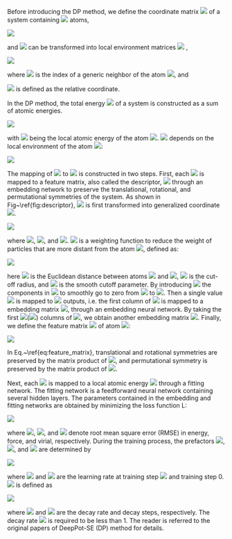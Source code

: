 Before introducing the DP method, we define the coordinate matrix <img src="http://chart.googleapis.com/chart?cht=tx&chl= \mathcal{R} \in \mathbb{R}^{N \times 3}" style="border:none;"> of a system containing <img src="http://chart.googleapis.com/chart?cht=tx&chl= N" style="border:none;"> atoms,

<img src="https://latex.codecogs.com/png.image?\dpi{110}\mathcal{R}=\left\{\boldsymbol{r}_{1}^{T},&space;\cdots,&space;\boldsymbol{r}_{i}^{T},&space;\cdots,&space;\boldsymbol{r}_{N}^{T}\right\}^{T},&space;\boldsymbol{r}_{i}=\left(x_{i},&space;y_{i},&space;z_{i}\right),(1)">

and <img src="http://chart.googleapis.com/chart?cht=tx&chl= R" style="border:none;"> can be transformed into local environment matrices <img src="http://chart.googleapis.com/chart?cht=tx&chl= \left\{\mathcal{R}^{i}\right\}_{i=1}^{N}" style="border:none;"> ,

<img src="https://latex.codecogs.com/png.image?\dpi{110}\mathcal{R}=\left\{\boldsymbol{r}_{1}^{T},&space;\cdots,&space;\boldsymbol{r}_{i}^{T},&space;\cdots,&space;\boldsymbol{r}_{N}^{T}\right\}^{T},&space;\boldsymbol{r}_{i}=\left(x_{i},&space;y_{i},&space;z_{i}\right),(2)" >

where <img src="http://chart.googleapis.com/chart?cht=tx&chl= j" style="border:none;"> is the index of a generic neighbor of the atom <img src="http://chart.googleapis.com/chart?cht=tx&chl= i" style="border:none;">, and 

<img src="http://chart.googleapis.com/chart?cht=tx&chl= {r}_{j i} \equiv {r}_{j}-{r}_{i}" style="border:none;"> is defined as the relative coordinate.

In the DP method, the total energy <img src="http://chart.googleapis.com/chart?cht=tx&chl= E" style="border:none;"> of a system is constructed as a sum of atomic energies. 

<img src="https://latex.codecogs.com/png.image?\dpi{110}&space;E=\sum_{i}&space;E_{i},(3)">

with <img src="http://chart.googleapis.com/chart?cht=tx&chl= E_{i}" style="border:none;"> being the local atomic energy of the atom <img src="http://chart.googleapis.com/chart?cht=tx&chl= i" style="border:none;">. <img src="http://chart.googleapis.com/chart?cht=tx&chl= E_{i}" style="border:none;"> depends on the local environment of the atom <img src="http://chart.googleapis.com/chart?cht=tx&chl= i" style="border:none;">:

<img src="https://latex.codecogs.com/png.image?\dpi{110}&space;E=\sum_{i}&space;E_{i}=\sum_{i}&space;E\left(\mathcal{R}^{i}\right),(4)">

The mapping of <img src="http://chart.googleapis.com/chart?cht=tx&chl= \mathcal{R}^{i}" style="border:none;"> to <img src="http://chart.googleapis.com/chart?cht=tx&chl= E_{i}" style="border:none;"> is constructed in two steps. First, each <img src="http://chart.googleapis.com/chart?cht=tx&chl= \mathcal{R}^{i}" style="border:none;"> is mapped to a feature matrix, also called the descriptor, <img src="http://chart.googleapis.com/chart?cht=tx&chl= \mathcal{D}^{i}" style="border:none;"> through an embedding network to preserve the translational, rotational, and permutational symmetries of the system. As shown in Fig~\ref{fig:descriptor}, <img src="http://chart.googleapis.com/chart?cht=tx&chl= \mathcal{R}^{i} \in \mathbb{R}^{N_{i} \times 3}" style="border:none;"> is first transformed into generalized coordinate <img src="http://chart.googleapis.com/chart?cht=tx&chl= \tilde{\mathcal{R}}^{i} \in \mathbb{R}^{N_{i} \times 4}" style="border:none;">.

<img src="https://latex.codecogs.com/png.image?\dpi{110}&space;\left\{x_{j&space;i},&space;y_{j&space;i},&space;z_{j&space;i}\right\}&space;\mapsto\left\{s\left(r_{j&space;i}\right),&space;\hat{x}_{j&space;i},&space;\hat{y}_{j&space;i},&space;\hat{z}_{j&space;i}\right\},(5)">

where <img src="http://chart.googleapis.com/chart?cht=tx&chl= \hat{x}_{j i}=\frac{s\left(r_{j i}\right) x_{j i}}{r_{j i}}" style="border:none;">, <img src="http://chart.googleapis.com/chart?cht=tx&chl= \hat{y}_{j i}=\frac{s\left(r_{j i}\right) y_{j i}}{r_{j i}}" style="border:none;">, and <img src="http://chart.googleapis.com/chart?cht=tx&chl= \hat{z}_{j i}=\frac{s\left(r_{j i}\right) z_{j i}}{r_{j i}}" style="border:none;">. <img src="http://chart.googleapis.com/chart?cht=tx&chl= s\left(r_{j i}\right)" style="border:none;"> is a weighting function to reduce the weight of particles that are more distant from the atom <img src="http://chart.googleapis.com/chart?cht=tx&chl= i" style="border:none;">, defined as:

<img src="https://latex.codecogs.com/png.image?\dpi{110}s\left(r_{j&space;i}\right)=&space;\begin{cases}\frac{1}{r_{j&space;i}},&space;&&space;r_{j&space;i}<r_{c&space;s}&space;\\&space;\frac{1}{r_{j&space;i}}&space;\{&space;{(\frac{r_{j&space;i}&space;-&space;r_{c&space;s}}{&space;r_c&space;-&space;r_{c&space;s}})}^3&space;(-6&space;{(\frac{r_{j&space;i}&space;-&space;r_{c&space;s}}{&space;r_c&space;-&space;r_{c&space;s}})}^2&space;&plus;15&space;\frac{r_{j&space;i}&space;-&space;r_{c&space;s}}{&space;r_c&space;-&space;r_{c&space;s}}&space;-10)&space;&plus;1&space;\},&space;&&space;r_{c&space;s}<r_{j&space;i}<r_{c}&space;\\&space;0,&space;&&space;r_{j&space;i}>r_{c}\end{cases},(6)">

here <img src="http://chart.googleapis.com/chart?cht=tx&chl= r_{j i}" style="border:none;"> is the Euclidean distance between atoms <img src="http://chart.googleapis.com/chart?cht=tx&chl= i" style="border:none;"> and <img src="http://chart.googleapis.com/chart?cht=tx&chl= j" style="border:none;">, <img src="http://chart.googleapis.com/chart?cht=tx&chl= r_{c}" style="border:none;"> is the cut-off radius, and <img src="http://chart.googleapis.com/chart?cht=tx&chl= r_{cs}" style="border:none;"> is the smooth cutoff parameter. By introducing <img src="http://chart.googleapis.com/chart?cht=tx&chl= s\left(r_{j i}\right)" style="border:none;"> the components in <img src="http://chart.googleapis.com/chart?cht=tx&chl= \tilde{\mathcal{R}}^{i}" style="order:none;"> to smoothly go to zero from <img src="ttp://chart.googleapis.com/chart?cht=tx&chl= r_{cs}" style="border:none;"> to <img src="ttp://chart.googleapis.com/chart?cht=tx&chl= r_{c}" style="order:none;">. Then a single value <img src="ttp://chart.googleapis.com/chart?cht=tx&chl= s\left(r_{j i}\right)" style="border:none;"> is mapped to <img src="http://chart.googleapis.com/chart?cht=tx&chl= M_{1}" style="border:none;"> outputs, i.e. the first column of <img src="http://chart.googleapis.com/chart?cht=tx&chl= \tilde{\mathcal{R}}^{i}" style="border:none;"> is mapped to a embedding matrix <img src="https://latex.codecogs.com/png.image?\dpi{110}\mathcal{G}^{i&space;2}&space;\in&space;\mathbb{R}^{N_{i}&space;\times&space;M_{1}}">, through an embedding neural network. By taking the first <img src="http://chart.googleapis.com/chart?cht=tx&chl= M_{2}" style="border:none;">(<img src="http://chart.googleapis.com/chart?cht=tx&chl= <M_{1}" style="border:none;">) columns of <img src="http://chart.googleapis.com/chart?cht=tx&chl= \mathcal{G}^{i 1} " style="border:none;">, we obtain another embedding matrix <img src="https://latex.codecogs.com/png.image?\dpi{110}\mathcal{G}^{i&space;2}&space;\in&space;\mathbb{R}^{N_{i}&space;\times&space;M_{2}}">. Finally, we define the feature matrix <img src="https://latex.codecogs.com/png.image?\dpi{110}\mathcal{G}^{i&space;2}&space;\in&space;\mathbb{R}^{M_{1}&space;\times&space;M_{2}}"> of atom <img src="http://chart.googleapis.com/chart?cht=tx&chl= i" style="border:none;">:

<img src="https://latex.codecogs.com/png.image?\dpi{110}\mathcal{D}^{i}=\left(\mathcal{G}^{i&space;1}\right)^{T}&space;\tilde{\mathcal{R}}^{i}\left(\tilde{\mathcal{R}}^{i}\right)^{T}&space;\mathcal{G}^{i&space;2},(7)">

In Eq.~\ref{eq:feature_matrix}, translational and rotational symmetries are preserved by the matrix product of <img src="https://latex.codecogs.com/png.image?\dpi{110}\tilde{\mathcal{R}}^{i}\left(\tilde{\mathcal{R}}^{i}\right)^{T}">, and permutational symmetry is preserved by the matrix product of <img src="https://latex.codecogs.com/png.image?\dpi{110}\left(\mathcal{G}^{i}\right)^{T}&space;\tilde{\mathcal{R}}^{i}">.

Next, each <img src="http://chart.googleapis.com/chart?cht=tx&chl= \mathcal{D}^{i}" style="border:none;"> is mapped to a local atomic energy <img src="http://chart.googleapis.com/chart?cht=tx&chl= E_{i}" style="border:none;"> through a fitting network. The fitting network is a feedforward neural network containing several hidden layers. The parameters contained in the embedding and fitting networks are obtained by minimizing the loss function L:

<img src="https://latex.codecogs.com/png.image?\dpi{110}L\left(p_{\epsilon},&space;p_{f},&space;p_{\xi}\right)=\frac{p_{\epsilon}}{N}&space;\Delta&space;\epsilon^{2}&plus;\frac{p_{f}}{3&space;N}&space;\sum_{i}\left|\Delta&space;\boldsymbol{F}_{i}\right|^{2}&plus;\frac{p_{\xi}}{9N}\|\Delta&space;\xi\|^{2},(8)">

where <img src="http://chart.googleapis.com/chart?cht=tx&chl= \Delta \epsilon" style="border:none;">, <img src="http://chart.googleapis.com/chart?cht=tx&chl= \Delta {F}_{i}" style="border:none;">, and <img src="http://chart.googleapis.com/chart?cht=tx&chl= \Delta \xi" style="border:none;"> denote root mean square error (RMSE) in energy, force, and virial, respectively. During the training process, the prefactors <img src="http://chart.googleapis.com/chart?cht=tx&chl= p_{\epsilon}" style="border:none;">, <img src="http://chart.googleapis.com/chart?cht=tx&chl= p_{f}" style="border:none;">, and <img src="http://chart.googleapis.com/chart?cht=tx&chl= p_{\xi}" style="border:none;"> are determined by

<img src="https://latex.codecogs.com/png.image?\dpi{110}p(t)=p^{\operatorname{limit}}\left[1-\frac{r_{l}(t)}{r_{l}^{0}}\right]&plus;p^{\operatorname{start}}\left[\frac{r_{l}(t)}{r_{l}^{0}}\right],(9)">

where <img src="http://chart.googleapis.com/chart?cht=tx&chl= r_{l}(t)" style="border:none;"> and <img src="http://chart.googleapis.com/chart?cht=tx&chl= r_{l}^{0}" style="border:none;"> are the learning rate at training step <img src="http://chart.googleapis.com/chart?cht=tx&chl= t" style="border:none;"> and training step 0.  <img src="http://chart.googleapis.com/chart?cht=tx&chl= r_{l}(t)" style="border:none;"> is defined as

<img src="https://latex.codecogs.com/png.image?\dpi{110}r_{l}(t)=r_{l}^{0}&space;\times&space;d_{r}^{t&space;/&space;d_{s}},(10)">

where <img src="http://chart.googleapis.com/chart?cht=tx&chl= d_{r}" style="border:none;"> and <img src="http://chart.googleapis.com/chart?cht=tx&chl= d_{s}" style="border:none;"> are the decay rate and decay steps, respectively. The decay rate <img src="http://chart.googleapis.com/chart?cht=tx&chl= d_{r}" style="border:none;"> is required to be less than 1. The reader is referred to the original papers of DeepPot-SE (DP) method for details.

